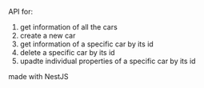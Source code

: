 API for:
1. get information of all the cars
2. create a new car 
3. get information of a specific car by its id
4. delete a specific car by its id
5. upadte individual properties of a specific car by its id

made with NestJS